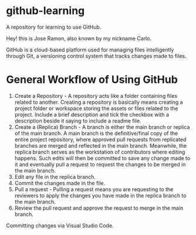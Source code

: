 # github-learning
A repository for learning to use GitHub.

Hey! this is Jose Ramon, also known by my nickname Carlo.

GitHub is a cloud-based platform used for managing files intelligently through Git, a versioning control system that tracks changes made to files.

# General Workflow of Using GitHub
1. Create a Repository - A repository acts like a folder containing files related to another. Creating a repository is basically means creating a project folder or workspace storing the assets or files related to the project. Include a brief description and tick the checkbox with a description beside it saying to include a readme file.
2. Create a (Replica) Branch - A branch is either the main branch or replica of the main branch. A main branch is the definitive/final copy of the entire project repository, where approved pull requests from replicated branches are merged and reflected in the main branch. Meanwhile, the replica branch serves as the workstation of contributors where editing happens. Such edits will then be committed to save any change made to it and eventually pull a request to request the changes to be merged in the main branch.
3. Edit any file in the replica branch.
4. Commit the changes made in the file.
5. Pull a request - Pulling a request means you are requesting to the reviewers to apply the changes you have made in the replica branch to the main branch.
6. Review the pull request and approve the request to merge in the main branch.

Committing changes via Visual Studio Code.